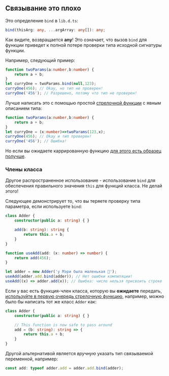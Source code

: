## Связывание это плохо

Это определение `bind` в `lib.d.ts`:

```ts
bind(thisArg: any, ...argArray: any[]): any;
```

Как видите, возвращается **any**! Это означает, что вызов `bind` для функции приведет к полной потере проверки типа исходной сигнатуры функции.

Например, следующий пример:

```ts
function twoParams(a:number,b:number) {
    return a + b;
}
let curryOne = twoParams.bind(null,123);
curryOne(456); // Okay, но тип не проверен!
curryOne('456'); // Разрешено, потому что тип не проверен!
```

Лучше написать это с помощью простой [стрелочной функции](../arrow-functions.md) с явным описанием типа:
```ts
function twoParams(a:number,b:number) {
    return a + b;
}
let curryOne = (x:number)=>twoParams(123,x);
curryOne(456); // Okay и тип проверен!
curryOne('456'); // Ошибка!
```

Но если вы ожидаете каррированную функцию [для этого есть образец получше](./currying.md).

### Члены класса
Другое распространенное использование - использование `bind` для обеспечения правильного значения `this` для функций класса. Не делай этого!

Следующее демонстрирует то, что вы теряете проверку типа параметра, если используете `bind`:

```ts
class Adder {
    constructor(public a: string) { }

    add(b: string): string {
        return this.a + b;
    }
}

function useAdd(add: (x: number) => number) {
    return add(456);
}

let adder = new Adder('у Мэри была маленькая 🐑');
useAdd(adder.add.bind(adder)); // Нет ошибки компиляции!
useAdd((x) => adder.add(x)); // Ошибка: число нельзя присвоить строке
```

Если у вас есть функция-член класса, которую вы **ожидаете** передать, [используйте в первую очередь стрелочную функцию](../arrow-functions.md), например, можно было бы написать тот же класс `Adder` как:

```ts
class Adder {
    constructor(public a: string) { }

    // This function is now safe to pass around
    add = (b: string): string => {
        return this.a + b;
    }
}
```

Другой альтернативой является *вручную* указать тип связываемой переменной, например:

```ts
const add: typeof adder.add = adder.add.bind(adder);
```
